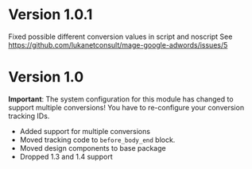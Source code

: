 # Version 1.0.1

Fixed possible different conversion values in script and noscript
See https://github.com/lukanetconsult/mage-google-adwords/issues/5

# Version 1.0

**Important**:
The system configuration for this module has changed to support multiple conversions!
You have to re-configure your conversion tracking IDs.

* Added support for multiple conversions
* Moved tracking code to `before_body_end` block.
* Moved design components to base package
* Dropped 1.3 and 1.4 support
